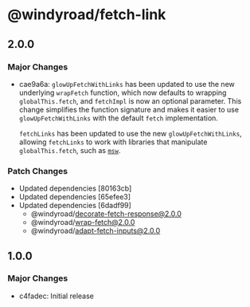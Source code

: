 # @windyroad/fetch-link

## 2.0.0

### Major Changes

- cae9a6a: `glowUpFetchWithLinks` has been updated to use the new underlying `wrapFetch` function, which
  now defaults to wrapping `globalThis.fetch`, and `fetchImpl` is now an optional parameter.
  This change simplifies the function signature and makes it easier to use `glowUpFetchWithLinks`
  with the default `fetch` implementation.

  `fetchLinks` has been updated to use the new `glowUpFetchWithLinks`, allowing `fetchLinks` to
  work with libraries that manipulate `globalThis.fetch`, such as [`msw`](https://mswjs.io/).

### Patch Changes

- Updated dependencies [80163cb]
- Updated dependencies [65efee3]
- Updated dependencies [6dadf99]
  - @windyroad/decorate-fetch-response@2.0.0
  - @windyroad/wrap-fetch@2.0.0
  - @windyroad/adapt-fetch-inputs@2.0.0

## 1.0.0

### Major Changes

- c4fadec: Initial release
